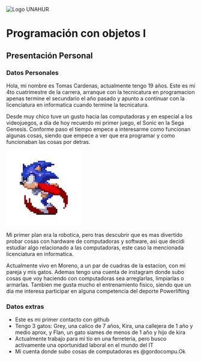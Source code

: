 ![Logo UNAHUR](./UNAHUR.png)

# Programación con objetos I
## Presentación Personal

### Datos Personales
Hola, mi nombre es Tomas Cardenas, actualmente tengo 19 años. Este es mi 4to cuatrimestre de la carrera, arranque con la tecnicatura en programacion apenas termine el secundario el año pasado
y apunto a continuar con la licenciatura en informatica cuando termine la tecnicatura.

Desde muy chico tuve un gusto hacia las computadoras y en especial a los videojuegos, a dia de hoy recuerdo mi primer juego, el Sonic en la Sega Genesis. Conforme paso el tiempo empece a 
interesarme como funcionan algunas cosas, siendo que empece a ver que era programar y como funcionaban las cosas por detras.

![sonic](./d5b88b45655b89b33ff6d1dc2df982ff_w200.gif)

Mi primer plan era la robotica, pero tras descubrir que es mas divertido probar cosas con hardware de computadoras y software, asi que decidi estudiar algo relacionado a las computadoras, 
este caso la mencionada licenciatura en informatica.

Actualmente vivo en Moreno, a un par de cuadras de la estacion, con mi pareja y mis gatos. Ademas tengo una cuenta de instagram donde subo cosas que voy haciendo con computadoras
sea arreglarlas, limpiarlas o armarlas. Tambien me gusta mucho el entrenamiento fisico, siendo que un dia me interesa participar en alguna competencia del deporte Powerlifting



### Datos extras
- Este es mi primer contacto con github
- Tengo 3 gatos: Grey, una calico de 7 años, Kira, una callejera de 1 año y medio aprox, y Flan, un gato siames de menos de 1 año y hijo de kira
- Actualmente trabajo para mi tio en una ferreteria, pero busco activamente una oportunidad laboral en el mundo del IT
- Mi cuenta donde subo cosas de computadoras es @gordocompu.Ok
